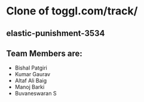 # Clone of toggl.com/track/
## elastic-punishment-3534
## Team Members are:
- Bishal Patgiri
- Kumar Gaurav
- Altaf Ali Baig
- Manoj Barki
- Buvaneswaran S
